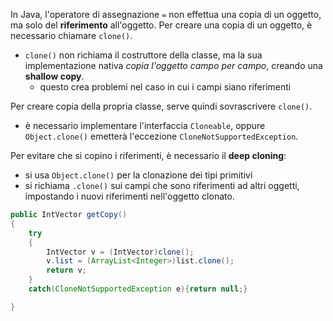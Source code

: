 In Java, l'operatore di assegnazione `=` non effettua una copia di un oggetto, ma solo del **riferimento** all'oggetto.
Per creare una copia di un oggetto, è necessario chiamare `clone()`.

- `clone()` non richiama il costruttore della classe, ma la sua implementazione nativa *copia l'oggetto campo per campo*, creando una **shallow copy**. 
	- questo crea problemi nel caso in cui i campi siano riferimenti
 
 
Per creare copia della propria classe, serve quindi sovrascrivere `clone()`.
- è necessario implementare l'interfaccia `Cloneable`, oppure `Object.clone()` emetterà l'eccezione `CloneNotSupportedException`.

Per evitare che si copino i riferimenti, è necessario il **deep cloning**:
- si usa `Object.clone()` per la clonazione dei tipi primitivi
- si richiama `.clone()` sui campi che sono riferimenti ad altri oggetti, impostando i nuovi riferimenti nell'oggetto clonato.

```java
public IntVector getCopy()
{
	try
	{
		IntVector v = (IntVector)clone();
		v.list = (ArrayList<Integer>)list.clone();
		return v;
	}
	catch(CloneNotSupportedException e){return null;}

}
```